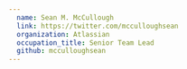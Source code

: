 ```yaml
---
  name: Sean M. McCullough
  link: https://twitter.com/mcculloughsean
  organization: Atlassian
  occupation_title: Senior Team Lead
  github: mcculloughsean
---
```

